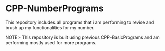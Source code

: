 # CPP-NumberPrograms
This repository includes all programs that i am performing to revise and brush up my functionalities for my number.

NOTE:- This repository is built using previous CPP-BasicPrograms and am performing mostly used for more programs.
